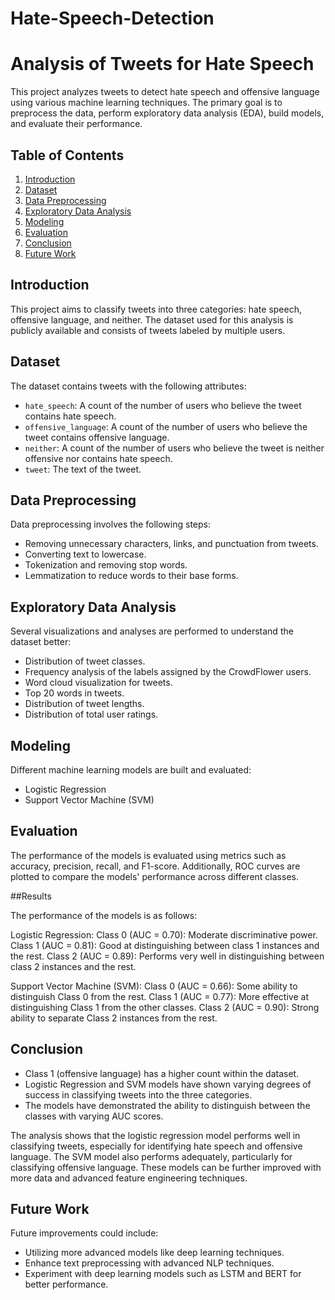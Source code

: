 # Hate-Speech-Detection
# Analysis of Tweets for Hate Speech

This project analyzes tweets to detect hate speech and offensive language using various machine learning techniques. The primary goal is to preprocess the data, perform exploratory data analysis (EDA), build models, and evaluate their performance.

## Table of Contents

1. [Introduction](#introduction)
2. [Dataset](#dataset)
3. [Data Preprocessing](#data-preprocessing)
4. [Exploratory Data Analysis](#exploratory-data-analysis)
5. [Modeling](#modeling)
6. [Evaluation](#evaluation)
7. [Conclusion](#conclusion)
8. [Future Work](#future-work)

## Introduction

This project aims to classify tweets into three categories: hate speech, offensive language, and neither. The dataset used for this analysis is publicly available and consists of tweets labeled by multiple users.

## Dataset

The dataset contains tweets with the following attributes:
- `hate_speech`: A count of the number of users who believe the tweet contains hate speech.
- `offensive_language`: A count of the number of users who believe the tweet contains offensive language.
- `neither`: A count of the number of users who believe the tweet is neither offensive nor contains hate speech.
- `tweet`: The text of the tweet.

## Data Preprocessing

Data preprocessing involves the following steps:
- Removing unnecessary characters, links, and punctuation from tweets.
- Converting text to lowercase.
- Tokenization and removing stop words.
- Lemmatization to reduce words to their base forms.

## Exploratory Data Analysis

Several visualizations and analyses are performed to understand the dataset better:
- Distribution of tweet classes.
- Frequency analysis of the labels assigned by the CrowdFlower users.
- Word cloud visualization for tweets.
- Top 20 words in tweets.
- Distribution of tweet lengths.
- Distribution of total user ratings.

## Modeling

Different machine learning models are built and evaluated:
- Logistic Regression
- Support Vector Machine (SVM)

## Evaluation

The performance of the models is evaluated using metrics such as accuracy, precision, recall, and F1-score. Additionally, ROC curves are plotted to compare the models' performance across different classes.

##Results

The performance of the models is as follows:

Logistic Regression:
Class 0 (AUC = 0.70): Moderate discriminative power.
Class 1 (AUC = 0.81): Good at distinguishing between class 1 instances and the rest.
Class 2 (AUC = 0.89): Performs very well in distinguishing between class 2 instances and the rest.

Support Vector Machine (SVM):
Class 0 (AUC = 0.66): Some ability to distinguish Class 0 from the rest.
Class 1 (AUC = 0.77): More effective at distinguishing Class 1 from the other classes.
Class 2 (AUC = 0.90): Strong ability to separate Class 2 instances from the rest.

## Conclusion

- Class 1 (offensive language) has a higher count within the dataset.
- Logistic Regression and SVM models have shown varying degrees of success in classifying tweets into the three categories.
- The models have demonstrated the ability to distinguish between the classes with varying AUC scores.

The analysis shows that the logistic regression model performs well in classifying tweets, especially for identifying hate speech and offensive language. The SVM model also performs adequately, particularly for classifying offensive language. These models can be further improved with more data and advanced feature engineering techniques.

## Future Work

Future improvements could include:
- Utilizing more advanced models like deep learning techniques.
- Enhance text preprocessing with advanced NLP techniques.
- Experiment with deep learning models such as LSTM and BERT for better performance.
